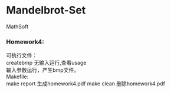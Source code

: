 # Mandelbrot-Set
MathSoft  

### Homework4:

可执行文件：<br>
createbmp   无输入运行,查看usage <br>
            输入参数运行，产生bmp文件。<br>
Makefile: <br>
make report   生成homework4.pdf
make clean   删除homework4.pdf
